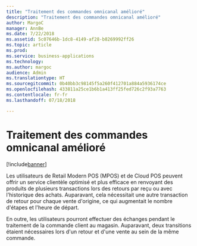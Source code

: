 ```yaml
---
title: "Traitement des commandes omnicanal amélioré"
description: "Traitement des commandes omnicanal amélioré"
author: MargoC
manager: AnnBe
ms.date: 7/22/2018
ms.assetid: 5c07646b-1dc8-4149-af28-b8269992ff26
ms.topic: article
ms.prod: 
ms.service: business-applications
ms.technology: 
ms.author: margoc
audience: Admin
ms.translationtype: HT
ms.sourcegitcommit: 0b40bb3c98145f5a260f412701a884a5936174ce
ms.openlocfilehash: 433811a25ce1b6b1a413ff25fed726c2f93a7763
ms.contentlocale: fr-fr
ms.lasthandoff: 07/18/2018

---
```

#  <a name="improved-omni-channel-order-processing"></a>Traitement des commandes omnicanal amélioré


[!include[banner](../../includes/banner.md)]

Les utilisateurs de Retail Modern POS (MPOS) et de Cloud POS peuvent offrir un service clientèle optimisé et plus efficace en renvoyant des produits de plusieurs transactions lors des retours par reçu ou avec l'historique des achats. Auparavant, cela nécessitait une autre transaction de retour pour chaque vente d'origine, ce qui augmentait le nombre d'étapes et l'heure de départ.

En outre, les utilisateurs pourront effectuer des échanges pendant le traitement de la commande client au magasin. Auparavant, deux transitions étaient nécessaires lors d'un retour et d'une vente au sein de la même commande.


